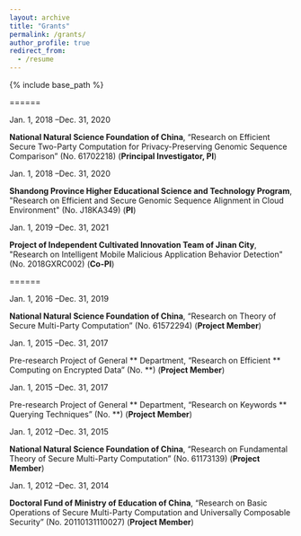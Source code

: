 ```yaml
---
layout: archive
title: "Grants"
permalink: /grants/
author_profile: true
redirect_from:
  - /resume
---
```



{% include base_path %}



======

Jan. 1, 2018 –Dec. 31, 2020

<b>National Natural Science Foundation of China</b>, “Research on Efficient Secure Two-Party Computation for
Privacy-Preserving Genomic Sequence Comparison” (No. 61702218) (<b>Principal Investigator, PI</b>)

Jan. 1, 2018 –Dec. 31, 2020

<b>Shandong Province Higher Educational Science and Technology Program</b>, "Research on Efficient and Secure Genomic Sequence Alignment in Cloud Environment" (No. J18KA349) (<b>PI</b>)

Jan. 1, 2019 –Dec. 31, 2021

<b>Project of Independent Cultivated Innovation Team of Jinan City</b>, "Research on Intelligent Mobile Malicious Application Behavior Detection" (No. 2018GXRC002) (<b>Co-PI</b>)

======

Jan. 1, 2016 –Dec. 31, 2019

<b>National Natural Science Foundation of China</b>, “Research on Theory of Secure Multi-Party Computation”
(No. 61572294) (<b>Project Member</b>)

Jan. 1, 2015 –Dec. 31, 2017

Pre-research Project of General ** Department, “Research on Efficient ** Computing on Encrypted
Data” (No. **) (<b>Project Member</b>)

Jan. 1, 2015 –Dec. 31, 2017

Pre-research Project of General ** Department, “Research on Keywords ** Querying Techniques” (No. **) (<b>Project Member</b>)

Jan. 1, 2012 –Dec. 31, 2015

<b>National Natural Science Foundation of China</b>, “Research on Fundamental Theory of Secure Multi-Party
Computation” (No. 61173139) (<b>Project Member</b>)

Jan. 1, 2012 –Dec. 31, 2014

<b>Doctoral Fund of Ministry of Education of China</b>, “Research on Basic Operations of Secure Multi-Party
Computation and Universally Composable Security” (No. 20110131110027) (<b>Project Member</b>)
